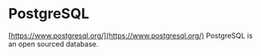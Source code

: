 # PostgreSQL 
[https://www.postgresql.org/](https://www.postgresql.org/)
PostgreSQL is an open sourced database. 